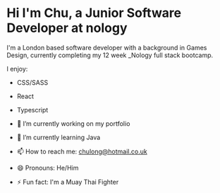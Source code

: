 # Hi I'm Chu, a Junior Software Developer at nology

I'm a London based software developer with a background in Games Design, currently completing my 12 week _Nology full stack bootcamp.

I enjoy:
- CSS/SASS
- React
- Typescript

- 🔭 I’m currently working on my portfolio
- 🌱 I’m currently learning Java
- 📫 How to reach me: chulong@hotmail.co.uk
- 😄 Pronouns: He/Him
- ⚡ Fun fact: I'm a Muay Thai Fighter

<!--
**Koji47/koji47** is a ✨ _special_ ✨ repository because its `README.md` (this file) appears on your GitHub profile.

Here are some ideas to get you started:


-->
